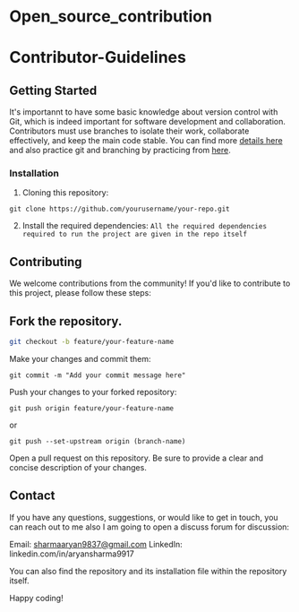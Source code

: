 # Open_source_contribution
# Contributor-Guidelines


## Getting Started
It's importannt to have some basic knowledge about version control with Git, which is indeed important for software development and collaboration. 
Contributors must use branches to isolate their work, collaborate effectively, and keep the main code stable.
You can find more [details here](https://dev.to/slashgear_/git-tip-why-you-should-not-keep-a-local-master-branch-3400) and also practice git and branching by practicing from [here](https://learngitbranching.js.org/?locale=en_US). 

### Installation

1. Cloning this repository:
```
git clone https://github.com/yourusername/your-repo.git
```

2. Install the required dependencies:
   `All the required dependencies required to run the project are given in the repo itself`


## Contributing
We welcome contributions from the community! If you'd like to contribute to this project, please follow these steps:

## Fork the repository.

``` bash
git checkout -b feature/your-feature-name
```

Make your changes and commit them:

```
git commit -m "Add your commit message here"
```
Push your changes to your forked repository:

```
git push origin feature/your-feature-name
```
or 
```
git push --set-upstream origin (branch-name)
```

Open a pull request on this repository. Be sure to provide a clear and concise description of your changes.

## Contact
If you have any questions, suggestions, or would like to get in touch, you can reach out to me also I am going to open a discuss forum for discussion:

Email: sharmaaryan9837@gmail.com
LinkedIn: linkedin.com/in/aryansharma9917

You can also find the repository and its installation file within the repository itself.

Happy coding!
